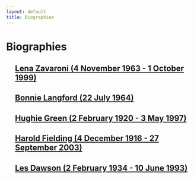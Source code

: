 ```yaml
---
layout: default
title: Biographies
---
```

<h1>Biographies</h1>

<ul class="menu-font-size" style="list-style: none; margin-left: 0;">
<li><h2><a href="/biography/lena-zavaroni">Lena Zavaroni (4 November 1963 - 1 October 1999)</a></h2></li>
<li><h2><a href="/biography/bonnie-langford">Bonnie Langford (22 July 1964)</a></h2></li>
<li><h2><a href="/biography/hughie-green">Hughie Green (2 February 1920 - 3 May 1997)</a></h2></li>
<li><h2><a href="/biography/harold-fielding">Harold Fielding (4 December 1916 - 27 September 2003)</a></h2></li>
<li><h2><a href="/biography/les-dawson">Les Dawson (2 February 1934 - 10 June 1993)</a></h2></li>
</ul>

